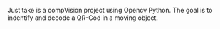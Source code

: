 Just take is a compVision project using Opencv Python. The goal is to indentify and decode a QR-Cod in a moving object.
